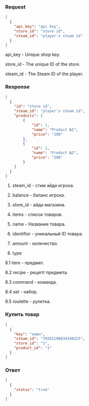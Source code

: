 ### Request
```json
[
  {
    "api_key": "api key",
    "store_id": "store id",
    "steam_id": "player's steam id"
  }
]
```

api_key - Unique shop key.

store_id - The unique ID of the store.

steam_id - The Steam ID of the player.

### Response
```json
[
  {
    "id": "store id",
    "steam_id": "player's steam id",
    "products": [
        {
            "id": 1,
            "name": "Product №1",
            "price": "100"
        },
        {
            "id": 2,
            "name": "Product №2",
            "price": "200"
        }
    ]
  }
]
```
1. steam_id - стим айди игрока.

2. balance - баланс игрока.

3. store_id - айди магазина.

4. items - список товаров.

5. name - Название товара.

6. identifier - уникальный ID товара.

7. amount - количество.

8. type

8.1 item - предмет.

8.2 recipe - рецепт предмета.

8.3 command - команда.

8.4 set - набор.

8.5 roulette - рулетка.

### Купить товар

```json
[
  {
    "key": "ключ",
    "steam_id": "76561198034168225",
    "store_id": "1",
    "product_id": "1"
  }
]
```
### Ответ
```json
[
  {
    "status": "true"
  }
]
```
